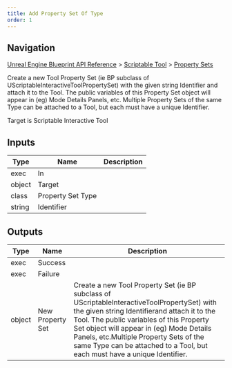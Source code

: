 ```yaml
---
title: Add Property Set Of Type
order: 1
---
```

## Navigation

[Unreal Engine Blueprint API Reference](https://dev.epicgames.com/documentation/en-us/unreal-engine/BlueprintAPI) > [Scriptable Tool](https://dev.epicgames.com/documentation/en-us/unreal-engine/BlueprintAPI/ScriptableTool) > [Property Sets](https://dev.epicgames.com/documentation/en-us/unreal-engine/BlueprintAPI/ScriptableTool/PropertySets)

Create a new Tool Property Set (ie BP subclass of UScriptableInteractiveToolPropertySet) with the given string Identifier
and attach it to the Tool. The public variables of this Property Set object will appear in (eg) Mode Details Panels, etc.
Multiple Property Sets of the same Type can be attached to a Tool, but each must have a unique Identifier.

Target is Scriptable Interactive Tool

## Inputs

| Type | Name | Description |
| --- | --- | --- |
| exec | In |  |
| object | Target |  |
| class | Property Set Type |  |
| string | Identifier |  |

## Outputs

| Type | Name | Description |
| --- | --- | --- |
| exec | Success |  |
| exec | Failure |  |
| object | New Property Set | Create a new Tool Property Set (ie BP subclass of UScriptableInteractiveToolPropertySet) with the given string Identifierand attach it to the Tool. The public variables of this Property Set object will appear in (eg) Mode Details Panels, etc.Multiple Property Sets of the same Type can be attached to a Tool, but each must have a unique Identifier. |
